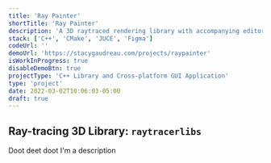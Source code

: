 ```yaml
---
title: 'Ray Painter'
shortTitle: 'Ray Painter'
description: 'A 3D raytraced rendering library with accompanying editor GUI, written in C++.'
stack: ['C++', 'CMake', 'JUCE', 'Figma']
codeUrl: ''
demoUrl: 'https://stacygaudreau.com/projects/raypainter'
isWorkInProgress: true
disableDemoBtn: true
projectType: 'C++ Library and Cross-platform GUI Application'
type: 'project'
date: 2022-03-02T10:06:03-05:00
draft: true
---
```


## Ray-tracing 3D Library: `raytracerlibs`

Doot deet doot I'm a description
